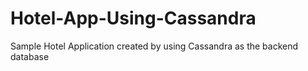 # Hotel-App-Using-Cassandra
Sample Hotel Application created by using Cassandra as the backend database
